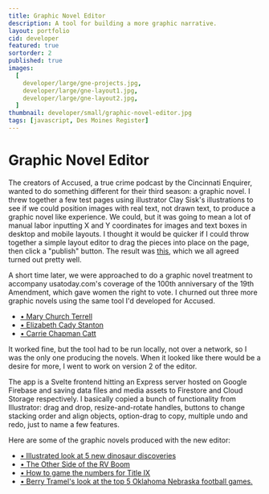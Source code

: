 ```yaml
---
title: Graphic Novel Editor
description: A tool for building a more graphic narrative.
layout: portfolio
cid: developer
featured: true
sortorder: 2
published: true
images:
  [
    developer/large/gne-projects.jpg,
    developer/large/gne-layout1.jpg,
    developer/large/gne-layout2.jpg,
  ]
thumbnail: developer/small/graphic-novel-editor.jpg
tags: [javascript, Des Moines Register]
---
```


# Graphic Novel Editor

The creators of Accused, a true crime podcast by the Cincinnati Enquirer, wanted to do something different for their third season: a graphic novel. I threw together a few test pages using illustrator Clay Sisk's illustrations to see if we could position images with real text, not drawn text, to produce a graphic novel like experience. We could, but it was going to mean a lot of manual labor inputting X and Y coordinates for images and text boxes in desktop and mobile layouts. I thought it would be quicker if I could throw together a simple layout editor to drag the pieces into place on the page, then click a "publish" button. The result was [this](https://www.cincinnati.com/storytelling/graphic-novel/accused-podcast/death-david-bocks-fernald/), which we all agreed turned out pretty well.

A short time later, we were approached to do a graphic novel treatment to accompany usatoday.com's coverage of the 100th anniversary of the 19th Amendment, which gave women the right to vote. I churned out three more graphic novels using the same tool I'd developed for Accused.

- [• Mary Church Terrell](https://www.usatoday.com/storytelling/graphic-novel/women-of-the-century/mary-church-terrell/)
- [• Elizabeth Cady Stanton](https://www.usatoday.com/storytelling/graphic-novel/women-of-the-century/elizabeth-cady-stanton/)
- [• Carrie Chapman Catt](https://www.usatoday.com/storytelling/graphic-novel/women-of-the-century/carrie-cady-stanton/)

It worked fine, but the tool had to be run locally, not over a network, so I was the only one producing the novels. When it looked like there would be a desire for more, I went to work on version 2 of the editor.

The app is a Svelte frontend hitting an Express server hosted on Google Firebase and saving data files and media assets to Firestore and Cloud Storage respectively. I basically copied a bunch of functionality from Illustrator: drag and drop, resize-and-rotate handles, buttons to change stacking order and align objects, option-drag to copy, multiple undo and redo, just to name a few features.

Here are some of the graphic novels produced with the new editor:

- [• Illustrated look at 5 new dinosaur discoveries](https://www.usatoday.com/storytelling/graphic-novels/graphics/dinosaur-discoveries/1618426665584/)
- [• The Other Side of the RV Boom](https://www.indystar.com/storytelling/graphic-novels/news/the-other-side-of-the-rv-boom/1652122721498/)
- [• How to game the numbers for Title IX](https://www.usatoday.com/storytelling/graphic-novels/news/investigations/title-ix/1651670436649/)
- [• Berry Tramel's look at the top 5 Oklahoma Nebraska football games.](https://www.oklahoman.com/storytelling/graphic-novels/sports/berry-tramels-oklahoma-nebraska-moments/1631716339403/)
